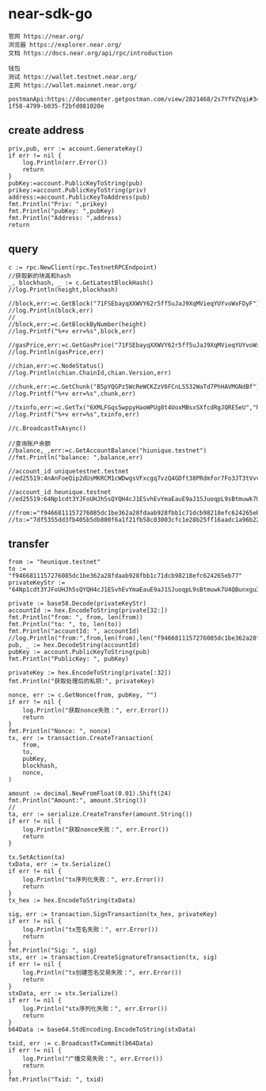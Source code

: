 # near-sdk-go

    官网 https://near.org/
    浏览器 https://explorer.near.org/
    文档 https://docs.near.org/api/rpc/introduction

    钱包
    测试 https://wallet.testnet.near.org/
    主网 https://wallet.mainnet.near.org/

    postmanApi:https://documenter.getpostman.com/view/2821468/2s7YfVZVqi#34ffec9b-1f58-4799-b035-f2bfd081020e

## create address
    priv,pub, err := account.GenerateKey()
	if err != nil {
		log.Println(err.Error())
		return
	}
	pubKey:=account.PublicKeyToString(pub)
	prikey:=account.PublicKeyToString(priv)
	address:=account.PublicKeyToAddress(pub)
	fmt.Println("Priv: ",prikey)
	fmt.Println("pubKey: ",pubKey)
	fmt.Println("Address: ",address)
	return

## query
    c := rpc.NewClient(rpc.TestnetRPCEndpoint)
	//获取新的块高和hash
	_, blockhash, _ := c.GetLatestBlockHash()
	//log.Println(height,blockhash)

	//block,err:=c.GetBlock("71FSEbayqXXWVY62r5ff5uJaJ9XqMVieqYUYvoWxFDyF")
	//log.Println(block,err)
	//
	//block,err:=c.GetBlockByNumber(height)
	//log.Printf("%+v err=%s",block,err)

	//gasPrice,err:=c.GetGasPrice("71FSEbayqXXWVY62r5ff5uJaJ9XqMVieqYUYvoWxFDyF")
	//log.Println(gasPrice,err)

	//chian,err:=c.NodeStatus()
	//log.Println(chian.ChainId,chian.Version,err)

	//chunk,err:=c.GetChunk("B5pYQGPz5WcReWCKZzV6FCnLS532WaTd7PhHAVMGNdBf")
	//log.Printf("%+v err=%s",chunk,err)

	//txinfo,err:=c.GetTx("6XMLFGqs5wppyHaoWPUg8t4UoxMBsxSXfcdRgJQRE5eU","hiunique.testnet")
	//log.Printf("%+v err=%s",txinfo,err)

	//c.BroadcastTxAsync()

	//查询账户余额
	//balance,_,err:=c.GetAccountBalance("hiunique.testnet")
	//fmt.Println("balance: ",balance,err)

	//account_id uniquetestnet.testnet
	//ed25519:4nAnFoeQip2dUsMKRCM1cWDwgsVFxcgq7vzQ4GDft38PRdmfor7Fo3JT3tVvv7KpABQ6NbbiMv1u2pm15jcYYNem

	//account_id heunique.testnet
	//ed25519:64Np1cdt3YJFoUHJh5sQYQH4cJ1ESvhEvYmaEauE9aJ1SJuoqpL9sBtmuwk7U4QBunxgu3JP51TmkbVQ7z2NbzxW

	//from:="f9466811157276085dc1be362a28fdaab928fbb1c71dcb98218efc624265eb77"
	//to:="7df5355dd3fb405b5db800f6a1f21fb58c03003cfc1e28b25ff16aadc1a96b22"

## transfer
    from := "heunique.testnet"
	to := "f9466811157276085dc1be362a28fdaab928fbb1c71dcb98218efc624265eb77"
	privateKeyStr := "64Np1cdt3YJFoUHJh5sQYQH4cJ1ESvhEvYmaEauE9aJ1SJuoqpL9sBtmuwk7U4QBunxgu3JP51TmkbVQ7z2NbzxW"

	private := base58.Decode(privateKeyStr)
	accountId := hex.EncodeToString(private[32:])
	fmt.Println("from: ", from, len(from))
	fmt.Println("to: ", to, len(to))
	fmt.Println("accountId: ", accountId)
	//log.Println("from:",from,len(from),len("f9466811157276085dc1be362a28fdaab928fbb1c71dcb98218efc624265eb77"))
	pub, _ := hex.DecodeString(accountId)
	pubKey := account.PublicKeyToString(pub)
	fmt.Println("PublicKey: ", pubKey)

	privateKey := hex.EncodeToString(private[:32])
	fmt.Println("获取处理后的私钥:", privateKey)

	nonce, err := c.GetNonce(from, pubKey, "")
	if err != nil {
		log.Println("获取nonce失败：", err.Error())
		return
	}
	fmt.Println("Nonce: ", nonce)
	tx, err := transaction.CreateTransaction(
		from,
		to,
		pubKey,
		blockhash,
		nonce,
	)

	amount := decimal.NewFromFloat(0.01).Shift(24)
	fmt.Println("Amount:", amount.String())
	//
	ta, err := serialize.CreateTransfer(amount.String())
	if err != nil {
		log.Println("获取nonce失败：", err.Error())
		return
	}

	tx.SetAction(ta)
	txData, err := tx.Serialize()
	if err != nil {
		log.Println("tx序列化失败：", err.Error())
		return
	}
	tx_hex := hex.EncodeToString(txData)

	sig, err := transaction.SignTransaction(tx_hex, privateKey)
	if err != nil {
		log.Println("tx签名失败：", err.Error())
		return
	}
	fmt.Println("Sig: ", sig)
	stx, err := transaction.CreateSignatureTransaction(tx, sig)
	if err != nil {
		log.Println("tx创建签名交易失败：", err.Error())
		return
	}
	stxData, err := stx.Serialize()
	if err != nil {
		log.Println("stx序列化失败：", err.Error())
		return
	}
	b64Data := base64.StdEncoding.EncodeToString(stxData)

	txid, err := c.BroadcastTxCommit(b64Data)
	if err != nil {
		log.Println("广播交易失败：", err.Error())
		return
	}
	fmt.Println("Txid: ", txid)
